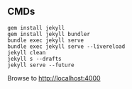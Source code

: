 ## CMDs

```
gem install jekyll
gem install jekyll bundler
bundle exec jekyll serve
bundle exec jekyll serve --livereload
jekyll clean
jekyll s --drafts
jekyll serve --future
```

Browse to <http://localhost:4000>